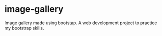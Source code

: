 # image-gallery
Image gallery made using bootstap.
A web development project to practice my bootstrap skills.
